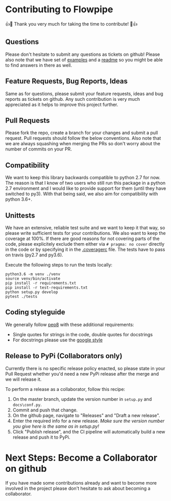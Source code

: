 # Contributing to Flowpipe

:+1::tada: Thank you very much for taking the time to contribute! :tada::+1:

## Questions

Please don't hesitate to submit any questions as tickets on github!
Please also note that we have set of [examples](examples) and a [readme](README.md) so you might be able to find answers in there as well.

## Feature Requests, Bug Reports, Ideas

Same as for questions, please submit your feature requests, ideas and bug reports as tickets on github. Any such contribution is very much appreciated as it helps to improve this project further.

## Pull Requests

Please fork the repo, create a branch for your changes and submit a pull request.
Pull requests should follow the below conventions.
Also note that we are always squashing when merging the PRs so don't worry about the number of commits on your PR.

## Compatibility

We want to keep this library backwards compatible to python 2.7 for now. The reason is that I know of two users who still run this package in a python 2.7 environment and I would like to provide support for them (until they have switched to py3).
With that being said, we also aim for compatibility with python 3.6+.

## Unittests

We have an extensive, reliable test suite and we want to keep it that way, so please write sufficient tests for your contributions.
We also want to keep the coverage at 100%. If there are good reasons for not covering parts of the code, please explicitely exclude them either via `# pragma: no cover` directly in the code or by specifying it in the [.coveragerc](.coveragerc) file.
The tests have to pass on travis (py2.7 and py3.6).

Execute the following steps to run the tests locally:
```
python3.6 -m venv ./venv
source venv/bin/activate
pip install -r requirements.txt
pip install -r test-requirements.txt
python setup.py develop
pytest ./tests
```

## Coding styleguide

We generally follow [pep8](https://www.python.org/dev/peps/pep-0008/) with these additional requirements:

- Single quotes for strings in the code, double quotes for docstrings
- For docstrings please use the [google style](https://github.com/google/styleguide/blob/gh-pages/pyguide.md#38-comments-and-docstrings)

## Release to PyPi (Collaborators only)

Currently there is no specific release policy enacted, so please state in your Pull Request whether you'd need a new PyPi release after the merge and we will release it.

To perform a release as a collaborator, follow this recipe:
1. On the master branch, update the version number in `setup.py` and `docs\conf.py`.
2. Commit and push that change.
3. On the github page, navigate to "Releases" and "Draft a new release".
4. Enter the required info for a new release. _Make sure the version number you give here is the same as in setup.py!_
5. Click "Publish release", and the CI pipeline will automatically build a new release and push it to PyPi.

# Next Steps: Become a Collaborator on github

If you have made some contributions already and want to become more involved in the project please don't hesitate to ask about becoming a collaborator.
